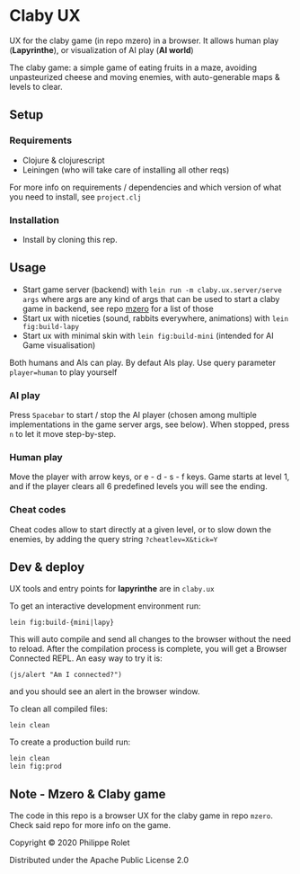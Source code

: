 # Claby UX

UX for the claby game (in repo mzero) in a browser. It allows human play (**Lapyrinthe**), or visualization of AI play (**AI world**)

The claby game: a simple game of eating fruits in a maze, avoiding unpasteurized cheese and moving enemies, with auto-generable maps & levels to clear.


## Setup

### Requirements ###
- Clojure & clojurescript
- Leiningen (who will take care of installing all other reqs)

For more info on requirements / dependencies and which version of what you need to install, see `project.clj`

### Installation
- Install by cloning this rep.


## Usage
- Start game server (backend) with ``lein run -m claby.ux.server/serve args`` where args are any kind of args that can be used to start a claby game in backend, see repo [mzero](https://github.com/sittingbull/mzero) for a list of those
- Start ux with niceties (sound, rabbits everywhere, animations) with ``lein fig:build-lapy``
- Start ux with minimal skin with ``lein fig:build-mini`` (intended for AI Game visualisation)

Both humans and AIs can play. By defaut AIs play. Use query parameter `player=human` to play yourself

### AI play
Press `Spacebar` to start / stop the AI player (chosen among multiple implementations in the game server args, see below). When stopped, press `n` to let it move step-by-step.

### Human play
Move the player with arrow keys, or e - d - s - f keys. Game starts at level 1, and if the player clears all 6 predefined levels you will see the ending.

### Cheat codes
Cheat codes allow to start directly at a given level, or to slow down the enemies, by adding the query string `?cheatlev=X&tick=Y`

## Dev & deploy
UX tools and entry points for **lapyrinthe** are in ``claby.ux``

To get an interactive development environment run:

    lein fig:build-{mini|lapy}

This will auto compile and send all changes to the browser without the
need to reload. After the compilation process is complete, you will
get a Browser Connected REPL. An easy way to try it is:

    (js/alert "Am I connected?")

and you should see an alert in the browser window.

To clean all compiled files:

	lein clean

To create a production build run:

	lein clean
	lein fig:prod


## Note - Mzero & Claby game
The code in this repo is a browser UX for the claby game in repo `mzero`. Check said repo for more info on the game.

Copyright © 2020 Philippe Rolet

Distributed under the Apache Public License 2.0
